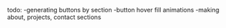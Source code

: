 todo:
-generating buttons by section
-button hover fill animations
-making about, projects, contact sections